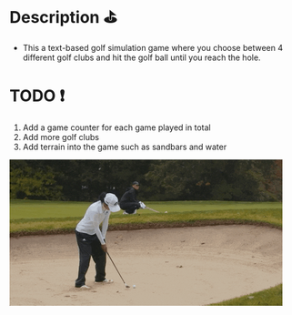 # Description :golf:
- This a text-based golf simulation game where you choose between 4 different golf clubs and hit the golf ball until you reach the hole.

# TODO :heavy_exclamation_mark:
1. Add a game counter for each game played in total
2. Add more golf clubs
3. Add terrain into the game such as sandbars and water

![Golfing](images/gif.gif "Golfing")

